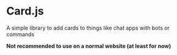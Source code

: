 # Card.js
A simple library to add cards to things like chat apps with bots or commands

**Not recommended to use on a normal website (at least for now)**